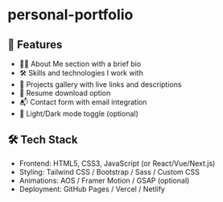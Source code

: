 # personal-portfolio
## 📌 Features

- 🧑‍💼 About Me section with a brief bio
- 🛠️ Skills and technologies I work with
- 📁 Projects gallery with live links and descriptions
- 📄 Resume download option
- 📬 Contact form with email integration
- 🌙 Light/Dark mode toggle (optional)

## 🛠️ Tech Stack

- Frontend: HTML5, CSS3, JavaScript (or React/Vue/Next.js)
- Styling: Tailwind CSS / Bootstrap / Sass / Custom CSS
- Animations: AOS / Framer Motion / GSAP (optional)
- Deployment: GitHub Pages / Vercel / Netlify
